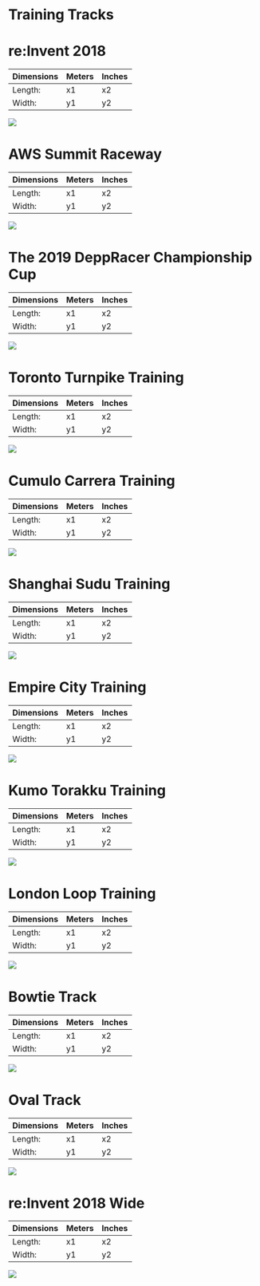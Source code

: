 # Training Tracks


# re:Invent 2018

Dimensions | Meters | Inches
-----------|--------|-------
Length: | x1 | x2
Width: | y1 | y2

![](imgs/train-01.svg)

# AWS Summit Raceway

Dimensions | Meters | Inches
-----------|--------|-------
Length: | x1 | x2
Width: | y1 | y2

![](imgs/train-02.svg)

# The 2019 DeppRacer Championship Cup

Dimensions | Meters | Inches
-----------|--------|-------
Length: | x1 | x2
Width: | y1 | y2

![](imgs/train-03.svg)

# Toronto Turnpike Training

Dimensions | Meters | Inches
-----------|--------|-------
Length: | x1 | x2
Width: | y1 | y2

![](imgs/train-04.svg)

# Cumulo Carrera Training

Dimensions | Meters | Inches
-----------|--------|-------
Length: | x1 | x2
Width: | y1 | y2

![](imgs/train-05.svg)

# Shanghai Sudu Training

Dimensions | Meters | Inches
-----------|--------|-------
Length: | x1 | x2
Width: | y1 | y2

![](imgs/train-06.svg)

# Empire City Training

Dimensions | Meters | Inches
-----------|--------|-------
Length: | x1 | x2
Width: | y1 | y2

![](imgs/train-07.svg)

# Kumo Torakku Training

Dimensions | Meters | Inches
-----------|--------|-------
Length: | x1 | x2
Width: | y1 | y2

![](imgs/train-08.svg)

# London Loop Training

Dimensions | Meters | Inches
-----------|--------|-------
Length: | x1 | x2
Width: | y1 | y2

![](imgs/train-09.svg)

# Bowtie Track

Dimensions | Meters | Inches
-----------|--------|-------
Length: | x1 | x2
Width: | y1 | y2

![](imgs/train-10.svg)

# Oval Track

Dimensions | Meters | Inches
-----------|--------|-------
Length: | x1 | x2
Width: | y1 | y2

![](imgs/train-11.svg)

# re:Invent 2018 Wide

Dimensions | Meters | Inches
-----------|--------|-------
Length: | x1 | x2
Width: | y1 | y2

![](imgs/train-12.svg)
